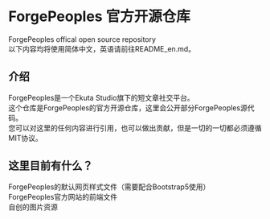 # ForgePeoples 官方开源仓库
ForgePeoples offical open source repository<br>
以下内容均将使用简体中文，英语请前往README_en.md。
## 介绍
ForgePeoples是一个Ekuta Studio旗下的短文章社交平台。<br>
这个仓库是ForgePeoples的官方开源仓库，这里会公开部分ForgePeoples源代码。<br>
您可以对这里的任何内容进行引用，也可以做出贡献，但是一切的一切都必须遵循MIT协议。
## 这里目前有什么？
ForgePeoples的默认网页样式文件（需要配合Bootstrap5使用）<br>
ForgePeoples官方网站的前端文件<br>
自创的图片资源
